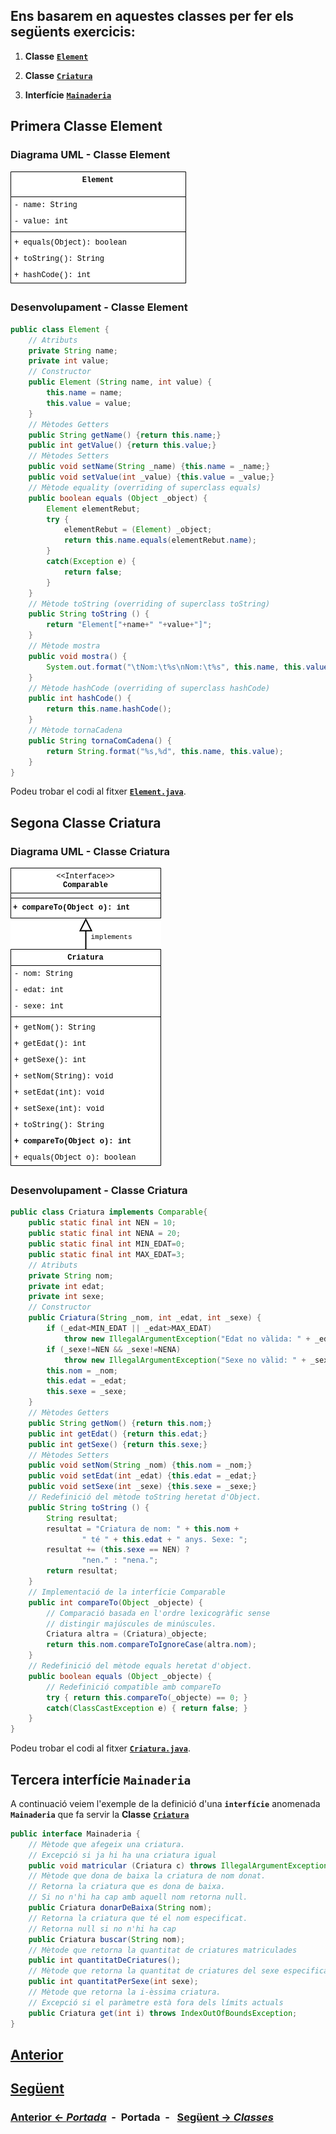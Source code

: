 ## Ens basarem en aquestes classes per fer els següents exercicis:

1. **Classe** [**`Element`**](#primera-classe-element)

1. **Classe** [**`Criatura`**](#segona-classe-criatura)

3. **Interfície** [**`Mainaderia`**](#tercera-interfície-mainaderia)


## Primera Classe Element

### Diagrama UML - Classe Element

![ClasseElement](../img/eda-04-ClasseElement.png)

### Desenvolupament - Classe Element

```java
public class Element {
    // Atributs
    private String name;
    private int value;
    // Constructor
    public Element (String name, int value) {
        this.name = name;
        this.value = value;
    }
    // Mètodes Getters
    public String getName() {return this.name;}
    public int getValue() {return this.value;}
    // Mètodes Setters
    public void setName(String _name) {this.name = _name;}
    public void setValue(int _value) {this.value = _value;}
    // Mètode equality (overriding of superclass equals)
    public boolean equals (Object _object) {
        Element elementRebut;
        try {
            elementRebut = (Element) _object;
            return this.name.equals(elementRebut.name);
        }
        catch(Exception e) {
            return false;
        }
    }
    // Mètode toString (overriding of superclass toString)
    public String toString () {
        return "Element["+name+" "+value+"]";
    }
    // Mètode mostra
    public void mostra() {
        System.out.format("\tNom:\t%s\nNom:\t%s", this.name, this.value);
    }
    // Mètode hashCode (overriding of superclass hashCode)
    public int hashCode() {
        return this.name.hashCode();
    }
    // Mètode tornaCadena
    public String tornaComCadena() {
        return String.format("%s,%d", this.name, this.value);
    }
}
```

Podeu trobar el codi al fitxer [**`Element.java`**](../src/classes/Element.java).

## Segona Classe Criatura

### Diagrama UML - Classe Criatura

![ClasseCriatura](../img/eda-uml-class-criatura.png)

### Desenvolupament - Classe Criatura

```java
public class Criatura implements Comparable{
    public static final int NEN = 10;
    public static final int NENA = 20;
    public static final int MIN_EDAT=0;
    public static final int MAX_EDAT=3;
    // Atributs
    private String nom;
    private int edat;
    private int sexe;
    // Constructor
    public Criatura(String _nom, int _edat, int _sexe) {
        if (_edat<MIN_EDAT || _edat>MAX_EDAT)
            throw new IllegalArgumentException("Edat no vàlida: " + _edat);
        if (_sexe!=NEN && _sexe!=NENA)
            throw new IllegalArgumentException("Sexe no vàlid: " + _sexe);
        this.nom = _nom;
        this.edat = _edat;
        this.sexe = _sexe;
    }
    // Mètodes Getters
    public String getNom() {return this.nom;}
    public int getEdat() {return this.edat;}
    public int getSexe() {return this.sexe;}
    // Mètodes Setters
    public void setNom(String _nom) {this.nom = _nom;}
    public void setEdat(int _edat) {this.edat = _edat;}
    public void setSexe(int _sexe) {this.sexe = _sexe;}
    // Redefinició del mètode toString heretat d'Object.
    public String toString () {
        String resultat;
        resultat = "Criatura de nom: " + this.nom +
                " té " + this.edat + " anys. Sexe: ";
        resultat += (this.sexe == NEN) ?
                "nen." : "nena.";
        return resultat;
    }
    // Implementació de la interfície Comparable
    public int compareTo(Object _objecte) {
        // Comparació basada en l'ordre lexicogràfic sense
        // distingir majúscules de minúscules.
        Criatura altra = (Criatura)_objecte;
        return this.nom.compareToIgnoreCase(altra.nom);
    }
    // Redefinició del mètode equals heretat d'object.
    public boolean equals (Object _objecte) {
        // Redefinició compatible amb compareTo
        try { return this.compareTo(_objecte) == 0; }
        catch(ClassCastException e) { return false; }
    }
}
```

Podeu trobar el codi al fitxer [**`Criatura.java`**](../src/classes/Criatura.java).

## Tercera interfície **`Mainaderia`**

A continuació veiem l'exemple de la definició d'una **`interfície`** anomenada **`Mainaderia`** que fa servir la **Classe** [**`Criatura`**](../src/classes/Criatura.java)

```java
public interface Mainaderia {
    // Mètode que afegeix una criatura.
    // Excepció si ja hi ha una criatura igual
    public void matricular (Criatura c) throws IllegalArgumentException;
    // Mètode que dona de baixa la criatura de nom donat.
    // Retorna la criatura que es dona de baixa.
    // Si no n'hi ha cap amb aquell nom retorna null.
    public Criatura donarDeBaixa(String nom);
    // Retorna la criatura que té el nom especificat.
    // Retorna null si no n'hi ha cap
    public Criatura buscar(String nom);
    // Mètode que retorna la quantitat de criatures matriculades
    public int quantitatDeCriatures();
    // Mètode que retorna la quantitat de criatures del sexe especificat com a paràmetre
    public int quantitatPerSexe(int sexe);
    // Mètode que retorna la i-èssima criatura.
    // Excepció si el paràmetre està fora dels límits actuals
    public Criatura get(int i) throws IndexOutOfBoundsException;
}
```


## [Anterior](./01-portada.md)

## [Següent](./03-exercici-01)


### [Anterior <- *Portada*](./01-portada.md)&nbsp;&nbsp;-&nbsp;&nbsp;**Portada**&nbsp;&nbsp;-&nbsp;&nbsp; [Següent -> **_Classes_**](./01-portada.md)